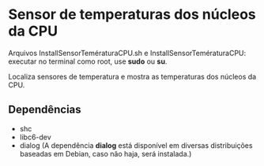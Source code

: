 # Sensor de temperaturas dos núcleos da CPU

Arquivos InstallSensorTemératuraCPU.sh e InstallSensorTemératuraCPU: executar no terminal como root, use **sudo** ou **su**.

Localiza sensores de temperatura e mostra as temperaturas dos núcleos da CPU.

## Dependências

- shc
- libc6-dev
- dialog (A dependência **dialog** está disponível em diversas distribuições baseadas em Debian, caso não haja, será instalada.)
